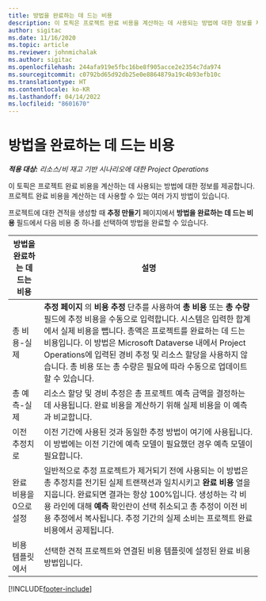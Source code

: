 ```yaml
---
title: 방법을 완료하는 데 드는 비용
description: 이 토픽은 프로젝트 완료 비용을 계산하는 데 사용되는 방법에 대한 정보를 제공합니다.
author: sigitac
ms.date: 11/16/2020
ms.topic: article
ms.reviewer: johnmichalak
ms.author: sigitac
ms.openlocfilehash: 244afa919e5fbc16be8f905acce2e2354c7da974
ms.sourcegitcommit: c0792bd65d92db25e0e8864879a19c4b93efb10c
ms.translationtype: HT
ms.contentlocale: ko-KR
ms.lasthandoff: 04/14/2022
ms.locfileid: "8601670"
---
```

# <a name="cost-to-complete-methods"></a>방법을 완료하는 데 드는 비용

_**적용 대상:** 리소스/비 재고 기반 시나리오에 대한 Project Operations_

이 토픽은 프로젝트 완료 비용을 계산하는 데 사용되는 방법에 대한 정보를 제공합니다. 프로젝트 완료 비용을 계산하는 데 사용할 수 있는 여러 가지 방법이 있습니다. 

프로젝트에 대한 견적을 생성할 때 **추정 만들기** 페이지에서 **방법을 완료하는 데 드는 비용** 필드에서 다음 비용 중 하나를 선택하여 방법을 완료할 수 있습니다.

| 방법을 완료하는 데 드는 비용    | 설명                                                                                                                                                                                                                                                                                                                                                                                                                                                                                        |
|------------------------------|----------------------------------------------------------------------------------------------------------------------------------------------------------------------------------------------------------------------------------------------------------------------------------------------------------------------------------------------------------------------------------------------------------------------------------------------------------------------------------------------------|
| 총 비용-실제            | **추정 페이지** 의 **비용 추정** 단추를 사용하여 **총 비용** 또는 **총 수량** 필드에 추정 비용을 수동으로 입력합니다. 시스템은 입력한 합계에서 실제 비용을 뺍니다. 총액은 프로젝트를 완료하는 데 드는 비용입니다. 이 방법은 Microsoft Dataverse 내에서 Project Operations에 입력된 경비 추정 및 리소스 할당을 사용하지 않습니다. 총 비용 또는 총 수량은 필요에 따라 수동으로 업데이트할 수 있습니다.  |
| 총 예측-실제        | 리소스 할당 및 경비 추정은 총 프로젝트 예측 금액을 결정하는 데 사용됩니다. 완료 비용을 계산하기 위해 실제 비용을 이 예측과 비교합니다.                                                                                                                                                                                                                                                                          |
| 이전 추정치로         | 이전 기간에 사용된 것과 동일한 추정 방법이 여기에 사용됩니다. 이 방법에는 이전 기간에 예측 모델이 필요했던 경우 예측 모델이 필요합니다.                                                                                                                                                                                                                                                                                                                           |
| 완료 비용을 0으로 설정 | 일반적으로 추정 프로젝트가 제거되기 전에 사용되는 이 방법은 총 추정치를 전기된 실제 트랜잭션과 일치시키고 **완료 비용** 열을 지웁니다. 완료되면 결과는 항상 100%입니다. 생성하는 각 비용 라인에 대해 **예측** 확인란이 선택 취소되고 총 추정이 이전 비용 추정에서 복사됩니다. 추정 기간의 실제 소비는 프로젝트 완료 비용에서 공제됩니다.              |
| 비용 템플릿에서           | 선택한 견적 프로젝트와 연결된 비용 템플릿에 설정된 완료 비용 방법입니다.                                                                                                                                                                                                                                                                                                                                                                          |


[!INCLUDE[footer-include](../includes/footer-banner.md)]
